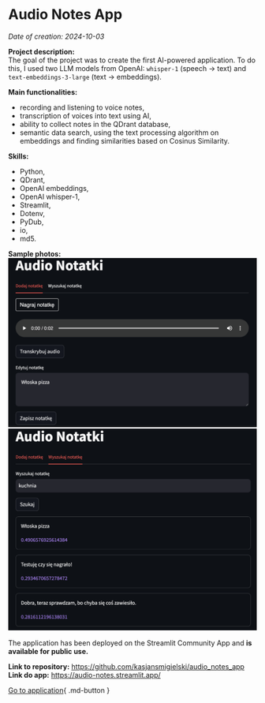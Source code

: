 # Audio Notes App

*Date of creation: 2024-10-03*

**Project description:**<br>
The goal of the project was to create the first AI-powered application. To do this, I used two LLM models from OpenAI: `whisper-1` (speech -> text) and `text-embeddings-3-large` (text -> embeddings). <br>

**Main functionalities:**<br>
- recording and listening to voice notes,<br>
- transcription of voices into text using AI,<br>
- ability to collect notes in the QDrant database,<br>
- semantic data search, using the text processing algorithm on embeddings and finding similarities based on Cosinus Similarity.<br>

**Skills:**<br>
- Python,<br>
- QDrant,<br>
- OpenAI embeddings,<br>
- OpenAI whisper-1,<br>
- Streamlit,<br>
- Dotenv,<br>
- PyDub,<br>
- io,<br>
- md5.

**Sample photos:**<br>
![alt text](image.png)
![alt text](image-1.png)

The application has been deployed on the Streamlit Community App and **is available for public use.**

**Link to repository:** https://github.com/kasjansmigielski/audio_notes_app<br>
**Link do app:** https://audio-notes.streamlit.app/


[Go to application](https://audio-notes.streamlit.app/){ .md-button }